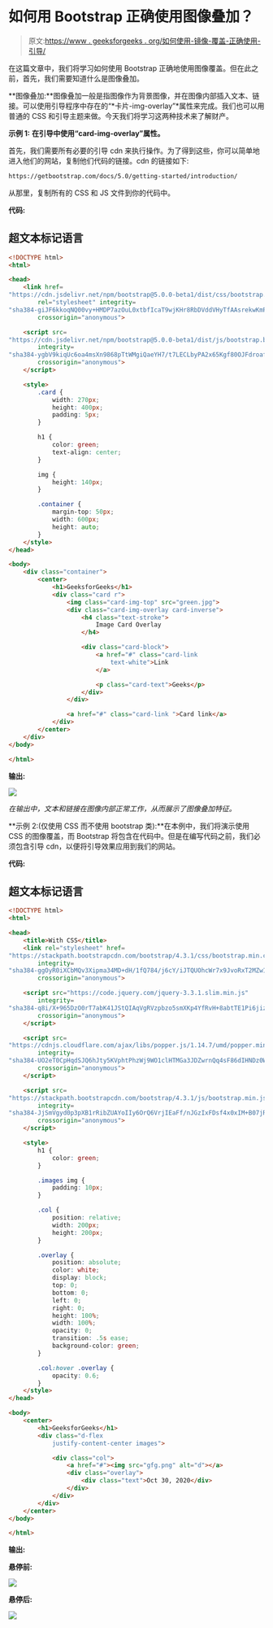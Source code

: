 # 如何用 Bootstrap 正确使用图像叠加？

> 原文:[https://www . geeksforgeeks . org/如何使用-镜像-覆盖-正确使用-引导/](https://www.geeksforgeeks.org/how-to-use-image-overlay-correctly-with-bootstrap/)

在这篇文章中，我们将学习如何使用 Bootstrap 正确地使用图像覆盖。但在此之前，首先，我们需要知道什么是图像叠加。

**图像叠加:**图像叠加一般是指图像作为背景图像，并在图像内部插入文本、链接。可以使用引导程序中存在的“*卡片-img-overlay”*属性来完成。我们也可以用普通的 CSS 和引导主题来做。今天我们将学习这两种技术来了解财产。

**示例 1:** **在引导中使用“card-img-overlay”属性。**

首先，我们需要所有必要的引导 cdn 来执行操作。为了得到这些，你可以简单地进入他们的网站，复制他们代码的链接。cdn 的链接如下:

```html
https://getbootstrap.com/docs/5.0/getting-started/introduction/
```

从那里，复制所有的 CSS 和 JS 文件到你的代码中。

**代码:**

## 超文本标记语言

```html
<!DOCTYPE html>
<html>

<head>
    <link href=
"https://cdn.jsdelivr.net/npm/bootstrap@5.0.0-beta1/dist/css/bootstrap.min.css"
        rel="stylesheet" integrity=
"sha384-giJF6kkoqNQ00vy+HMDP7azOuL0xtbfIcaT9wjKHr8RbDVddVHyTfAAsrekwKmP1"
        crossorigin="anonymous">

    <script src=
"https://cdn.jsdelivr.net/npm/bootstrap@5.0.0-beta1/dist/js/bootstrap.bundle.min.js"
        integrity=
"sha384-ygbV9kiqUc6oa4msXn9868pTtWMgiQaeYH7/t7LECLbyPA2x65Kgf80OJFdroafW"
        crossorigin="anonymous">
    </script>

    <style>
        .card {
            width: 270px;
            height: 400px;
            padding: 5px;
        }

        h1 {
            color: green;
            text-align: center;
        }

        img {
            height: 140px;
        }

        .container {
            margin-top: 50px;
            width: 600px;
            height: auto;
        }
    </style>
</head>

<body>
    <div class="container">
        <center>
            <h1>GeeksforGeeks</h1>
            <div class="card r">
                <img class="card-img-top" src="green.jpg">
                <div class="card-img-overlay card-inverse">
                    <h4 class="text-stroke">
                        Image Card Overlay
                    </h4>

                    <div class="card-block">
                        <a href="#" class="card-link 
                            text-white">Link
                        </a>

                        <p class="card-text">Geeks</p>
                    </div>
                </div>

                <a href="#" class="card-link ">Card link</a>
            </div>
        </center>
    </div>
</body>

</html>             
```

**输出:**

![](img/348f952b6063d68a35726523c8a774eb.png)

*在输出中，文本和链接在图像内部正常工作，从而展示了图像叠加特征。*

**示例 2:(仅使用 CSS 而不使用 bootstrap 类):**在本例中，我们将演示使用 CSS 的图像覆盖，而 Bootstrap 将包含在代码中。但是在编写代码之前，我们必须包含引导 cdn，以便将引导效果应用到我们的网站。

**代码:**

## 超文本标记语言

```html
<!DOCTYPE html>
<html>

<head>
    <title>With CSS</title>
    <link rel="stylesheet" href=
"https://stackpath.bootstrapcdn.com/bootstrap/4.3.1/css/bootstrap.min.css"
        integrity=
"sha384-ggOyR0iXCbMQv3Xipma34MD+dH/1fQ784/j6cY/iJTQUOhcWr7x9JvoRxT2MZw1T"
        crossorigin="anonymous">

    <script src="https://code.jquery.com/jquery-3.3.1.slim.min.js"
        integrity=
"sha384-q8i/X+965DzO0rT7abK41JStQIAqVgRVzpbzo5smXKp4YfRvH+8abtTE1Pi6jizo"
        crossorigin="anonymous">
    </script>

    <script src=
"https://cdnjs.cloudflare.com/ajax/libs/popper.js/1.14.7/umd/popper.min.js"
        integrity=
"sha384-UO2eT0CpHqdSJQ6hJty5KVphtPhzWj9WO1clHTMGa3JDZwrnQq4sF86dIHNDz0W1"
        crossorigin="anonymous">
    </script>

    <script src=
"https://stackpath.bootstrapcdn.com/bootstrap/4.3.1/js/bootstrap.min.js"
        integrity=
"sha384-JjSmVgyd0p3pXB1rRibZUAYoIIy6OrQ6VrjIEaFf/nJGzIxFDsf4x0xIM+B07jRM"
        crossorigin="anonymous">
    </script>

    <style>
        h1 {
            color: green;
        }

        .images img {
            padding: 10px;
        }

        .col {
            position: relative;
            width: 200px;
            height: 200px;
        }

        .overlay {
            position: absolute;
            color: white;
            display: block;
            top: 0;
            bottom: 0;
            left: 0;
            right: 0;
            height: 100%;
            width: 100%;
            opacity: 0;
            transition: .5s ease;
            background-color: green;
        }

        .col:hover .overlay {
            opacity: 0.6;
        }
    </style>
</head>

<body>
    <center>
        <h1>GeeksforGeeks</h1>
        <div class="d-flex 
            justify-content-center images">

            <div class="col">
                <a href="#"><img src="gfg.png" alt="d"></a>
                <div class="overlay">
                    <div class="text">Oct 30, 2020</div>
                </div>
            </div>
        </div>
    </center>
</body>

</html>
```

**输出:**

**悬停前:**

![](img/3696374aaba97ef90b9d27878f5154fd.png)

**悬停后:**

![](img/4b94e5b918c577ff9d96a748767bfd14.png)